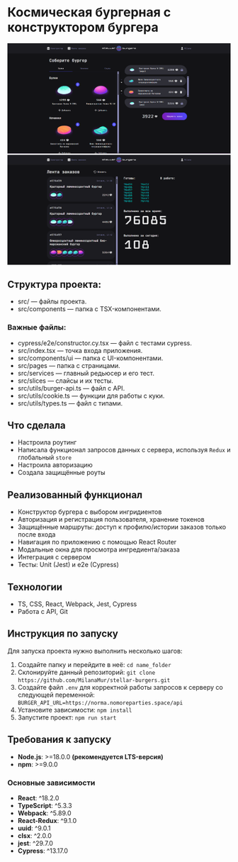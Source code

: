 # Космическая бургерная с конструктором бургера 
![Главная страница](readme/MainPage.png)
![Лента заказов](readme/OrderFeed.png)

## Структура проекта:
- src/ — файлы проекта.
- src/components — папка с TSX-компонентами.

### Важные файлы:
- cypress/e2e/constructor.cy.tsx — файл с тестами cypress.
- src/index.tsx — точка входа приложения.
- src/components/ui — папка с UI-компонентами.
- src/pages — папка с страницами.
- src/services — главный редьюсер и его тест.
- src/slices — слайсы и их тесты.
- src/utils/burger-api.ts — файл с API.
- src/utils/cookie.ts — функции для работы с куки.
- src/utils/types.ts — файл с типами.


## Что сделала 
- Настроила роутинг
- Написала функционал запросов данных с сервера, используя `Redux` и глобальный `store`
- Настроила авторизацию
- Создала защищённые роуты

## Реализованный функционал
- Конструктор бургера с выбором ингридиентов
- Авторизация и регистрация пользователя, хранение токенов
- Защищённые маршруты: доступ к профилю/истории заказов только после входа
- Навигация по приложению с помощью React Router
- Модальные окна для просмотра ингредиента/заказа
- Интеграция с сервером
- Тесты: Unit (Jest) и e2e (Cypress) 


## Технологии
- TS, CSS, React, Webpack, Jest, Cypress
- Работа с API, Git


## Инструкция по запуску
Для запуска проекта нужно выполнить несколько шагов:
1. Создайте папку и перейдите в неё: 
`cd name_folder`
2. Склонируйте данный репозиторий: 
`git clone https://github.com/MilanaMur/stellar-burgers.git`
3. Создайте файл `.env` для корректной работы запросов к серверу со следующей переменной:
`BURGER_API_URL=https://norma.nomoreparties.space/api` 
4. Установите зависимости:
`npm install`
5. Запустите проект:
`npm run start`

## Требования к запуску

- **Node.js**: >=18.0.0 **(рекомендуется LTS-версия)**
- **npm**: >=9.0.0

### Основные зависимости

- **React**: ^18.2.0
- **TypeScript**: ^5.3.3
- **Webpack**: ^5.89.0
- **React-Redux**: ^9.1.0
- **uuid**: ^9.0.1
- **clsx**: ^2.0.0
- **jest**: ^29.7.0
- **Cypress**: ^13.17.0
